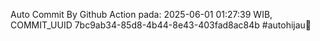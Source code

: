 Auto Commit By Github Action pada: 2025-06-01 01:27:39 WIB, COMMIT_UUID 7bc9ab34-85d8-4b44-8e43-403fad8ac84b #autohijau🗿
